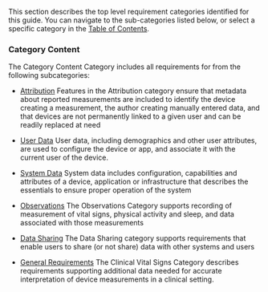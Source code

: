 This section describes the top level requirement categories identified for this guide.
You can navigate to the sub-categories listed below, or select a specific category in
the [Table of Contents](toc.html).
<span id='category-content'/>
### Category Content

The Category Content Category includes all requirements for from the following subcategories:
 * [Attribution](attribution.html)
   Features in the Attribution category ensure that metadata about reported measurements are included to identify the device creating a measurement, the author creating manually entered data, and that devices are not permanently linked to a given user and can be readily replaced at need

 * [User Data](user_data.html)
   User data, including demographics and other user attributes, are used to configure the device or app, and associate it with the current user of the device.

 * [System Data](system_data.html)
   System data includes configuration, capabilities and attributes of a device, application or infrastructure that describes the essentials to ensure proper operation of the system

 * [Observations](observations.html)
   The Observations Category supports recording of measurement of vital signs, physical activity and sleep, and data associated with those measurements

 * [Data Sharing](data_sharing.html)
   The Data Sharing category supports requirements that enable users to share (or not share) data with other systems and users

 * [General Requirements](general_requirements.html)
   The Clinical Vital Signs Category describes requirements supporting additional data needed for accurate interpretation of device measurements in a clinical setting.


